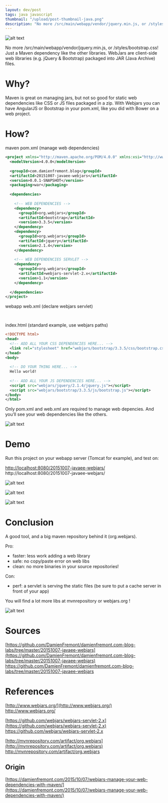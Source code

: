 ```yaml
---
layout: dev/post
tags: java javascript
thumbnail: "/upload/post-thumbnail-java.png"
description: "No more /src/main/webapp/vendor/jquery.min.js, or /styles/bootstrap.css! Just a Maven dependency..."
---
```


![alt text](/upload/post-thumbnail-java.png)
 

 
 
No more /src/main/webapp/vendor/jquery.min.js, or /styles/bootstrap.css! Just a Maven dependency like the other libraries. WebJars are client-side web libraries (e.g. jQuery & Bootstrap) packaged into JAR (Java Archive) files.
 

 
# Why?
 
Maven is great on managing jars, but not so good for static web dependencies like CSS or JS files packaged in a zip. With Webjars you can have AngularJS or Bootstrap in your pom.xml, like you did with Bower on a web project.
 
# How?
 
maven pom.xml (manage web dependencies)
 
```xml
<project xmlns="http://maven.apache.org/POM/4.0.0" xmlns:xsi="http://www.w3.org/2001/XMLSchema-instance" xsi:schemaLocation="http://maven.apache.org/POM/4.0.0 http://maven.apache.org/xsd/maven-4.0.0.xsd">
  <modelVersion>4.0.0</modelVersion>
 
  <groupId>com.damienfremont.blog</groupId>
  <artifactId>20151007-javaee-webjars</artifactId>
  <version>0.0.1-SNAPSHOT</version>
  <packaging>war</packaging>
 
  <dependencies>
     
    <!-- WEB DEPENDENCIES -->
    <dependency>
      <groupId>org.webjars</groupId>
      <artifactId>bootstrap</artifactId>
      <version>3.3.5</version>
    </dependency>
    <dependency>
      <groupId>org.webjars</groupId>
      <artifactId>jquery</artifactId>
      <version>2.1.4</version>
    </dependency>
 
    <!-- WEB DEPENDENCIES SERVLET -->
    <dependency>
      <groupId>org.webjars</groupId>
      <artifactId>webjars-servlet-2.x</artifactId>
      <version>1.1</version>
    </dependency>
 
  </dependencies>
</project>
```
 
webapp web.xml (declare webjars servlet)
 
```xml
 
```
 
index.html (standard example, use webjars paths)
 
```xml
<!DOCTYPE html>
<head>
  <!-- ADD ALL YOUR CSS DEPENDENCIES HERE... -->
  <link rel="stylesheet" href="webjars/bootstrap/3.3.5/css/bootstrap.css">
</head>
<body>
 
  <!-- DO YOUR THING HERE... -->
  Hello world!
 
  <!-- ADD ALL YOUR JS DEPENDENCIES HERE... -->
  <script src="webjars/jquery/2.1.4/jquery.js"></script>
  <script src="webjars/bootstrap/3.3.5/js/bootstrap.js"></script>
</body>
</html>
```
 
Only pom.xml and web.xml are required to manage web depencies. And you’ll see your web dependencies like the others.
 
![alt text](/upload/160523003336728.jpg)
 

 
# Demo
 
Run this project on your webapp server (Tomcat for example), and test on:
 
[http://localhost:8080/20151007-javaee-webjars/](http://localhost:8080/20151007-javaee-webjars/)
http://localhost:8080/20151007-javaee-webjars/
 
![alt text](/upload/160523003337006.jpg)
 

 
![alt text](/upload/160523003337379.jpg)
 

 
![alt text](/upload/160523003337668.jpg)
 

 
# Conclusion
 
A good tool, and a big maven repository behind it (org.webjars).
 
Pro:
 
* faster: less work adding a web library
* safe: no copy/paste error on web libs
* clean: no more binaries in your source repositories!
 
Con:
 
* perf: a servlet is serving the static files (be sure to put a cache server in front of your app)
 
You will find a lot more libs at mvnrepository or webjars.org !
 
![alt text](/upload/160523003337999.jpg)
 

 
# Sources
 
[https://github.com/DamienFremont/damienfremont.com-blog-labs/tree/master/20151007-javaee-webjars](https://github.com/DamienFremont/damienfremont.com-blog-labs/tree/master/20151007-javaee-webjars)
https://github.com/DamienFremont/damienfremont.com-blog-labs/tree/master/20151007-javaee-webjars
 
# References
 
[http://www.webjars.org/](http://www.webjars.org/)
http://www.webjars.org/
 
[https://github.com/webjars/webjars-servlet-2.x](https://github.com/webjars/webjars-servlet-2.x)
https://github.com/webjars/webjars-servlet-2.x
 
[http://mvnrepository.com/artifact/org.webjars](http://mvnrepository.com/artifact/org.webjars)
http://mvnrepository.com/artifact/org.webjars
 
 
## Origin
[https://damienfremont.com/2015/10/07/webjars-manage-your-web-dependencies-with-maven/](https://damienfremont.com/2015/10/07/webjars-manage-your-web-dependencies-with-maven/)
 
